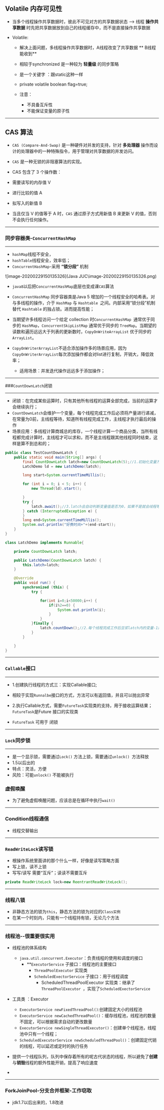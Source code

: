 ## Volatile 内存可见性

* 当多个线程操作共享数据时，彼此不可见对方的共享数据状态 --> 线程 **操作共享数据** 时先把共享数据放到自己的线程缓存中，而不是直接操作共享数据

* Volatile:

  * 解决上面问题，多线程操作共享数据时，A线程改变了共享数据 ** B线程能收到**

  * 相较于synchronized 是一种较为 **轻量级** 的同步策略

  * 是一个关键字 ：跟static这种一样

  * private volatile boolean flag=true;

  * 注意：

    * 不具备互斥性
    * 不能保证变量的原子性

---

## CAS 算法

* `CAS (Compare-And-Swap)` 是一种硬件对并发的支持，针对 **多处理器** 操作而设计的处理器中的一种特殊指令，用于管理对共享数据的并发访问。

* `CAS` 是一种无锁的非阻塞算法的实现。 

*  CAS 包含了 3 个操作数：
  * 需要读写的内存值 V 
  *  进行比较的值 A 
  *  拟写入的新值 B 
*  当且仅当 V 的值等于 A 时，`CAS` 通过原子方式用新值 B 来更新 V 的值，否则不会执行任何操作。





---

### 同步容器类-`ConcurrentHashMap`

---

* `hashMap`线程不安全，
* `hashTable`线程安全，效率低；
* `ConcurrentHashMap`-采用 **“锁分段”** 机制

![image-20200229150135326](Java JUC\image-20200229150135326.png)

* `java8`以后把`ConcurrentHashMap`底层也变成课`CAS`算法

* `ConcurrentHashMap` 同步容器类是Java 5 增加的一个线程安全的哈希表。对与多线程的操作，介于 `HashMap` 与 `Hashtable `之间。内部采用“锁分段”机制替代 `Hashtable` 的独占锁。进而提高性能；
* 当期望许多线程访问一个给定 collection 时`ConcurrentHashMap `通常优于同步的 `HashMap`，`ConcurrentSkipListMap` 通常优于同步的 `TreeMap`。当期望的读数和遍历远远大于列表的更新数时，`CopyOnWriteArrayList` 优于同步的 `ArrayList`。

* `CopyOnWriterArrayList`不适合添加操作多的场景应用，因为`CopyOnWriterArrayList`每次添加操作都会对list进行复制，开销大，降低效率；
  * 适用场景：并发迭代操作远远多于添加操作；

---

###`CountDownLatch`闭锁

---

* 闭锁：在完成某些运算时，只有其他所有线程的运算全部完成，当前的运算才会继续执行；
* `CountDownLatch`会维护一个变量，每个线程完成工作后必须将产量进行递减，在常量为0前，主线程等待，知道所有线程完成工作，主线程才执行最后的操作
* 场景应用：多线程计算商城总的库存，一个线程计算一个商品分类，当所有线程都完成计算时，主线程才可以求和，而不是主线程跟其他线程同时结束，这样是算不到总和的；

```java
public class TestCountDownLatch {
	public static void main(String[] args) {
		final CountDownLatch latch=new CountDownLatch(5);//1.初始化变量为5
		LatchDemo ld = new LatchDemo(latch);

		long start=System.currentTimeMillis();

		for (int i = 0; i < 5; i++) {
			new Thread(ld).start();

		}
		try {
			latch.await();//3.latch会自动判断变量值是否为0，如果不是就会线程等待
		} catch (InterruptedException e) {
		}
		long end=System.currentTimeMillis();
		System.out.println("好费时间+"+(end-start));
	}
}

class LatchDemo implements Runnable{

	private CountDownLatch latch;

	public LatchDemo(CountDownLatch latch) {
		this.latch=latch;
	}

	@Override
	public void run() {
		synchronized (this) {
			try {

				for(int i=0;i<50000;i++) {
					if(i%2==0) {
						System.out.println(i);
					}
				}
			}finally {
				latch.countDown();//2.每个线程完成工作后豆浆latch内的变量-1操作
			}
		}

	}
}
```

---

### `Callable`接口

---

* 1.创建执行线程的方式三：实现Callable接口;
* 相较于实现`Runnalbe`接口的方式，方法可以有返回值，并且可以抛出异常

 * 2.执行Callable方式，需要`FutureTask`实现类的支持，用于接收运算结果；`FutureTask`是Future 接口的实现类
 * `FutureTask` 可用于 闭锁

---

### `Lock`同步锁

---

* 是一个显示锁，需要通过`Lock()` 方法上锁，需要通过`unlock() `方法释放
* 1.5以后出的
* 特点：灵活，方便
* 风险：可能`unlock()` 不能被执行 

### 虚假唤醒

* 为了避免虚假唤醒问题，应该总是在循环中执行`wait()`





---

### Condition线程通信

* 线程交替输出





---

### `ReadWriteLock`读写锁

* 根操作系统里面讲的那个什么一样，好像是读写策略方面
* 写上锁，读不上锁
* 写写/读写  需要“互斥”；读读不需要互斥

```java
private ReadWriteLock lock=new ReentrantReadWriteLock();
```

---

### 线程八锁

* 非静态方法的锁为`this`，静态方法的锁为对应的`Class实例`
* 在某一个时刻内，只能有一个线程持有锁，无论几个方法

---

### 线程池--很重要很实用

* 线程池的体系结构
  * `java.util.concurrent.Executor`：负责线程的使用和调度的接口
    * \**`ExecutorService` 子接口：线程池的主要接口
      * `ThreadPoolExecutor` 实现类
      * `ScheduledExectorService` 子接口：用于线程调度
        * ScheduledThreadPoolExecutor 实现类：继承了`ThreadPoolExecutor `，实现了`ScheduledExectorService `
* 工具类 ：Executor
  * `ExecutorService newFixedThreadPool()`:创建固定大小的线程池
  * `ExecutorService newCachedThreadPool()`：缓存线程池，线程池的数量不固定，可以根据需求自动的更改数量
  * `ExecutorService newSingleThreadExecutor()`：创建单个线程池，线程池中只有一个线程；
  * `ScheduledExecutorService newScheduledThreadPool()`：创建固定代销的线程，可以延迟或定时的执行任务

* 提供一个线程队列，队列中保存着所有的呢古代状态的线程，所以避免了**创建**与**销毁**线程的额外性能开销，提高了响应速度
* 

---

### ForkJoinPool-分支合并框架-工作窃取

* jdk1.7以后出来的，1.8改进